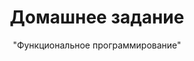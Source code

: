 # <div style="text-align: center;">Домашнее задание</div>
<div style="text-align: center;">"Функциональное программирование"</div>
